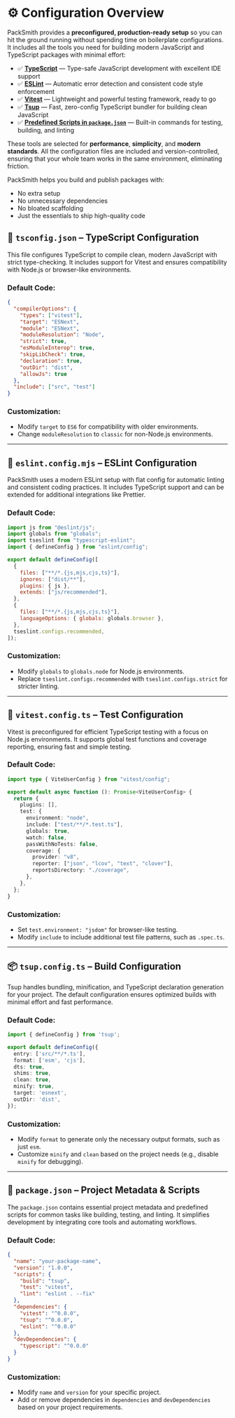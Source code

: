# ⚙️ Configuration Overview

PackSmith provides a **preconfigured, production-ready setup** so you can hit the ground running without spending time on boilerplate configurations. It includes all the tools you need for building modern JavaScript and TypeScript packages with minimal effort:

* ✅ [**TypeScript**](#📄-tsconfig-json-–-typescript-configuration) — Type-safe JavaScript development with excellent IDE support
* ✅ [**ESLint**](#📄-eslint-config-mjs-–-eslint-configuration) — Automatic error detection and consistent code style enforcement
* ✅ [**Vitest**](#🧪-vitest-config-ts-–-test-configuration) — Lightweight and powerful testing framework, ready to go
* ✅ [**Tsup**](#📦-tsup-config-ts-–-build-configuration) — Fast, zero-config TypeScript bundler for building clean JavaScript
* ✅ [**Predefined Scripts in `package.json`**](#📄-package-json-–-project-metadata-scripts) — Built-in commands for testing, building, and linting

These tools are selected for **performance**, **simplicity**, and **modern standards**. All the configuration files are included and version-controlled, ensuring that your whole team works in the same environment, eliminating friction.

PackSmith helps you build and publish packages with:

* No extra setup
* No unnecessary dependencies
* No bloated scaffolding
* Just the essentials to ship high-quality code

## 📄 `tsconfig.json` – TypeScript Configuration

This file configures TypeScript to compile clean, modern JavaScript with strict type-checking. It includes support for Vitest and ensures compatibility with Node.js or browser-like environments.

### Default Code:

```json
{
  "compilerOptions": {
    "types": ["vitest"],
    "target": "ESNext",
    "module": "ESNext",
    "moduleResolution": "Node",
    "strict": true,
    "esModuleInterop": true,
    "skipLibCheck": true,
    "declaration": true,
    "outDir": "dist",
    "allowJs": true
  },
  "include": ["src", "test"]
}
```

### Customization:

* Modify `target` to `ES6` for compatibility with older environments.
* Change `moduleResolution` to `classic` for non-Node.js environments.

---

## 📄 `eslint.config.mjs` – ESLint Configuration

PackSmith uses a modern ESLint setup with flat config for automatic linting and consistent coding practices. It includes TypeScript support and can be extended for additional integrations like Prettier.

### Default Code:

```js
import js from "@eslint/js";
import globals from "globals";
import tseslint from "typescript-eslint";
import { defineConfig } from "eslint/config";

export default defineConfig([
  {
    files: ["**/*.{js,mjs,cjs,ts}"],
    ignores: ["dist/**"],
    plugins: { js },
    extends: ["js/recommended"],
  },
  {
    files: ["**/*.{js,mjs,cjs,ts}"],
    languageOptions: { globals: globals.browser },
  },
  tseslint.configs.recommended,
]);
```

### Customization:

* Modify `globals` to `globals.node` for Node.js environments.
* Replace `tseslint.configs.recommended` with `tseslint.configs.strict` for stricter linting.

---

## 🧪 `vitest.config.ts` – Test Configuration

Vitest is preconfigured for efficient TypeScript testing with a focus on Node.js environments. It supports global test functions and coverage reporting, ensuring fast and simple testing.

### Default Code:

```ts
import type { ViteUserConfig } from "vitest/config";

export default async function (): Promise<ViteUserConfig> {
  return {
    plugins: [],
    test: {
      environment: "node",
      include: ["test/**/*.test.ts"],
      globals: true,
      watch: false,
      passWithNoTests: false,
      coverage: {
        provider: "v8",
        reporter: ["json", "lcov", "text", "clover"],
        reportsDirectory: "./coverage",
      },
    },
  };
}
```

### Customization:

* Set `test.environment: "jsdom"` for browser-like testing.
* Modify `include` to include additional test file patterns, such as `.spec.ts`.

---

## 📦 `tsup.config.ts` – Build Configuration

Tsup handles bundling, minification, and TypeScript declaration generation for your project. The default configuration ensures optimized builds with minimal effort and fast performance.

### Default Code:

```ts
import { defineConfig } from 'tsup';

export default defineConfig({
  entry: ['src/**/*.ts'],
  format: ['esm', 'cjs'],
  dts: true,
  shims: true,
  clean: true,
  minify: true,
  target: 'esnext',
  outDir: 'dist',
});
```

### Customization:

* Modify `format` to generate only the necessary output formats, such as just `esm`.
* Customize `minify` and `clean` based on the project needs (e.g., disable `minify` for debugging).

---

## 📄 `package.json` – Project Metadata & Scripts

The `package.json` contains essential project metadata and predefined scripts for common tasks like building, testing, and linting. It simplifies development by integrating core tools and automating workflows.

### Default Code:

```json
{
  "name": "your-package-name",
  "version": "1.0.0",
  "scripts": {
    "build": "tsup",
    "test": "vitest",
    "lint": "eslint . --fix"
  },
  "dependencies": {
    "vitest": "^0.0.0",
    "tsup": "^0.0.0",
    "eslint": "^0.0.0"
  },
  "devDependencies": {
    "typescript": "^0.0.0"
  }
}
```

### Customization:

* Modify `name` and `version` for your specific project.
* Add or remove dependencies in `dependencies` and `devDependencies` based on your project requirements.
